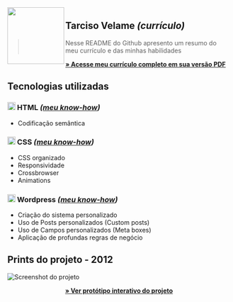 

<img src="http://velameweb.com.br/git/avatar.jpg" align="left" height="128px" />


<h2>Tarciso Velame <em>(currículo)</em></h2>

> Nesse README do Github apresento um resumo do meu currículo e das minhas habilidades

<p>
  <a href="http://velameweb.com.br/git/Tarciso-Velame-CV-2020.pdf" target="_blank">
    <strong>» Acesse meu currículo completo em sua versão PDF</strong>
  </a>
</p>


<h2>Tecnologias utilizadas</h2>

<h3><img src="http://velameweb.com.br/git/config/images/html-icon.png" alt="HTML ícone" height="18px" /> HTML <em>(<a href="https://github.com/tarcisovelame/curriculo/tree/master/html" target="_blank">meu know-how</a>)</em></h3>
<ul>
    <li>Codificação semântica</li>
</ul>

<h3><img src="http://velameweb.com.br/git/config/images/css-icon.png" alt="CSS ícone" height="18px" /> CSS <em>(<a href="https://github.com/tarcisovelame/curriculo/tree/master/css" target="_blank">meu know-how</a>)</em></h3>
<ul>
    <li>CSS organizado</li>
    <li>Responsividade</li>
    <li>Crossbrowser</li>
    <li>Animations</li>
</ul>

<h3><img src="http://velameweb.com.br/git/config/images/wordpress-icon.png" alt="Wordpress ícone" height="18px" /> Wordpress <em>(<a href="https://github.com/tarcisovelame/curriculo/tree/master/wordpress" target="_blank">meu know-how</a>)</em></h3>
<ul>
    <li>Criação do sistema personalizado</li>
    <li>Uso de Posts personalizados (Custom posts)</li>
    <li>Uso de Campos personalizados (Meta boxes)</li>
    <li>Aplicação de profundas regras de negócio</li>
</ul>

<h2>Prints do projeto - 2012</h2>

<img src="http://velameweb.com.br/projetos-sistemas/shopping-paralela-2012/screenshot.jpg" alt="Screenshot do projeto">

<p align="center">
  <a href="http://velameweb.com.br/projetos-sistemas/shopping-paralela-2012/" target="_blank">
    <strong>» Ver protótipo interativo do projeto</strong>
  </a>
</p>